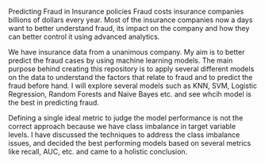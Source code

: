 Predicting Fraud in Insurance policies Fraud costs insurance companies billions of dollars every year. Most of the insurance companies now a days want to better understand fraud, its impact on the company and how they can better control it using advanced analytics.

We have insurance data from a unanimous company. My aim is to better predict the fraud cases by using machine learning models. The main purpose behind creating this repository is to apply several different models on the data to understand the factors that relate to fraud and to predict the fraud before hand. I will explore several models such as KNN, SVM, Logistic Regression, Random Forests and Naive Bayes etc. and see whcih model is the best in predicting fraud.

Defining a single ideal metric to judge the model performance is not the correct approach because we have class imbalance in target variable levels. I have discussed the techniques to address the class imbalance issues, and decided the best performing models based on several metrics like recall, AUC, etc. and came to a holistic conclusion.


